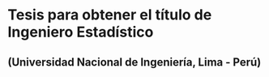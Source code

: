 # Tesis para obtener el título de Ingeniero Estadístico
## (Universidad Nacional de Ingeniería, Lima - Perú)
